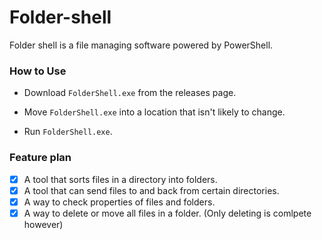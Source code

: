 # Folder-shell
Folder shell is a file managing software powered by PowerShell.

### How to Use
* Download `FolderShell.exe` from the releases page.

* Move `FolderShell.exe` into a location that isn't likely to change.

* Run `FolderShell.exe`.

### Feature plan
- [x] A tool that sorts files in a directory into folders.
- [x] A tool that can send files to and back from certain directories.
- [x] A way to check properties of files and folders.
- [x] A way to delete or move all files in a folder. (Only deleting is comlpete however)